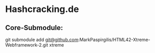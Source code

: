 # Hashcracking.de

## Core-Submodule:
git submodule add git@github.com:MarkPaspirgilis/HTML42-Xtreme-Webframework-2.git xtreme